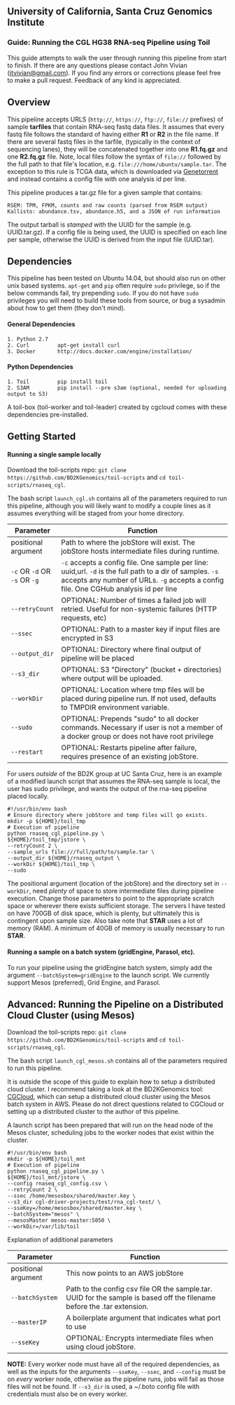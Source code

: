 ## University of California, Santa Cruz Genomics Institute
### Guide: Running the CGL HG38 RNA-seq Pipeline using Toil

This guide attempts to walk the user through running this pipeline from start to finish. If there are any questions
please contact John Vivian (jtvivian@gmail.com). If you find any errors or corrections please feel free to make a 
pull request.  Feedback of any kind is appreciated.

## Overview
This pipeline accepts URLS (`http://`, `https://`, `ftp://`, `file://` prefixes) of sample **tarfiles**
that contain RNA-seq fastq data files.  It assumes that every fastq file follows the standard of having either 
 **R1** or **R2** in the file name.  If there are several fastq files in the tarfile, (typically in the context 
 of sequencing lanes), they will be concatenated together into one **R1.fq.gz** and one **R2.fq.gz** file.  Note,
 local files follow the syntax of `file://` followed by the full path to that file's location, e.g. 
 `file:///home/ubuntu/sample.tar`.  The exception to this rule is TCGA data, which is downloaded via 
 [Genetorrent](https://cghub.ucsc.edu/software/downloads.html) and instead contains a config file with one analysis
 id per line. 

This pipeline produces a tar.gz file for a given sample that contains:

    RSEM: TPM, FPKM, counts and raw counts (parsed from RSEM output)
    Kallisto: abundance.tsv, abundance.h5, and a JSON of run information
 
The output tarball is *stamped* with the UUID for the sample (e.g. UUID.tar.gz). If a config file is being used, the
UUID is specified on each line per sample, otherwise the UUID is derived from the input file (UUID.tar). 

## Dependencies
This pipeline has been tested on Ubuntu 14.04, but should also run on other unix based systems.  `apt-get` and `pip`
often require `sudo` privilege, so if the below commands fail, try prepending `sudo`.  If you do not have `sudo` 
privileges you will need to build these tools from source, or bug a sysadmin about how to get them (they don't mind). 

#### General Dependencies
    1. Python 2.7
    2. Curl         apt-get install curl
    3. Docker       http://docs.docker.com/engine/installation/

#### Python Dependencies
    1. Toil         pip install toil
    2. S3AM         pip install --pre s3am (optional, needed for uploading output to S3)

A toil-box (toil-worker and toil-leader) created by cgcloud comes with these dependencies pre-installed.

## Getting Started
#### Running a single sample locally
Download the toil-scripts repo: `git clone https://github.com/BD2KGenomics/toil-scripts` and 
`cd toil-scripts/rnaseq_cgl`.
    
The bash script `launch_cgl.sh` contains all of the parameters required to run this pipeline, although you 
will likely want to modify a couple lines as it assumes everything will be staged from your home directory.

| Parameter                   | Function                                                                                                                                                                                            |
|-----------------------------|-----------------------------------------------------------------------------------------------------------------------------------------------------------------------------------------------------|
|    positional argument      | Path to where the jobStore will exist. The jobStore hosts intermediate files during runtime.                                                                                                        |
| `-c` OR `-d` OR `-s` OR `-g`| `-c` accepts a config file. One sample per line: uuid,url. `-d` is the full path to a dir of samples. `-s` accepts any number of URLs. `-g` accepts a config file. One CGHub analysis id per line   |
| `--retryCount`              | OPTIONAL: Number of times a failed job will retried. Useful for non-systemic failures (HTTP requests, etc)                                                                                          |
| `--ssec`                    | OPTIONAL: Path to a master key if input files are encrypted in S3                                                                                                                                   |
| `--output_dir`              | OPTIONAL: Directory where final output of pipeline will be placed                                                                                                                                   |
| `--s3_dir`                  | OPTIONAL: S3 "Directory" (bucket + directories) where output will be uploaded.                                                                                                                      |
| `--workDir`                 | OPTIONAL: Location where tmp files will be placed during pipeline run. If not used, defaults to TMPDIR environment variable.                                                                        |
| `--sudo`                    | OPTIONAL: Prepends "sudo" to all docker commands. Necessary if user is not a member of a docker group or does not have root privilege                                                               |
| `--restart`                 | OPTIONAL: Restarts pipeline after failure, requires presence of an existing jobStore.                                                                                                               |

For users *outside* of the BD2K group at UC Santa Cruz, here is an example of a modified launch script that assumes the 
RNA-seq sample is local, the user has sudo privilege, and wants the output of the rna-seq pipeline placed locally.

```shell
#!/usr/bin/env bash
# Ensure directory where jobStore and temp files will go exists.
mkdir -p ${HOME}/toil_tmp
# Execution of pipeline
python rnaseq_cgl_pipeline.py \
${HOME}/toil_tmp/jstore \
--retryCount 2 \
--sample_urls file:///full/path/to/sample.tar \
--output_dir ${HOME}/rnaseq_output \
--workDir ${HOME}/toil_tmp \
--sudo 
```

The positional argument (location of the jobStore) and the directory set in `--workDir`, need *plenty* of space to store 
intermediate files during pipeline execution.  Change those parameters to point to the appropriate scratch space or
wherever there exists sufficient storage. The servers I have tested on have 700GB of disk space, which is plenty,
but ultimately this is contingent upon sample size.  Also take note that **STAR** uses a lot of memory (RAM). 
A minimum of 40GB of memory is usually necessary to run **STAR**.

#### Running a sample on a batch system (gridEngine, Parasol, etc).
To run your pipeline using the gridEngine batch system, simply add the argument `--batchSystem=gridEngine` to the launch
script.  We currently support Mesos (preferred), Grid Engine, and Parasol. 
 

## Advanced: Running the Pipeline on a Distributed Cloud Cluster (using Mesos)
Download the toil-scripts repo: `git clone https://github.com/BD2KGenomics/toil-scripts` and 
`cd toil-scripts/rnaseq_cgl`.
    
The bash script `launch_cgl_mesos.sh` contains all of the parameters required to run this pipeline.
    
It is outside the scope of this guide to explain how to setup a distributed cloud cluster.  I recommend taking a 
look at the BD2KGenomics tool: [CGCloud](https://github.com/BD2KGenomics/cgcloud), which can setup a distributed 
cloud cluster using the Mesos batch system in AWS.  Please do not direct questions related to CGCloud or 
setting up a distributed cluster to the author of this pipeline. 

A launch script has been prepared that will run on the head node of the Mesos cluster, scheduling jobs to the worker
nodes that exist within the cluster.

```shell
#!/usr/bin/env bash
mkdir -p ${HOME}/toil_mnt
# Execution of pipeline
python rnaseq_cgl_pipeline.py \
${HOME}/toil_mnt/jstore \
--config rnaseq_cgl_config.csv \
--retryCount 2 \
--ssec /home/mesosbox/shared/master.key \
--s3_dir cgl-driver-projects/test/rna_cgl-test/ \
--sseKey=/home/mesosbox/shared/master.key \
--batchSystem="mesos" \
--mesosMaster mesos-master:5050 \
--workDir=/var/lib/toil 
```

Explanation of additional parameters

| Parameter            | Function                                                                                                                 |
|----------------------|--------------------------------------------------------------------------------------------------------------------------|
| positional argument  | This now points to an AWS jobStore                                                                                       |
| `--batchSystem`      | Path to the config csv file OR the sample.tar.  UUID for the sample is based off the filename before the .tar extension. |
| `--masterIP`         | A boilerplate argument that indicates what port to use                                                                   |
| `--sseKey`           | OPTIONAL: Encrypts intermediate files when using cloud jobStore.                                                         |

**NOTE:** Every worker node must have all of the required dependencies, as well as the inputs for the arguments 
`--sseKey`, `--ssec`, and `--config` must be on *every* worker node, otherwise as the pipeline runs, jobs will fail 
as those files will not be found.  If `--s3_dir` is used, a ~/.boto config file with credentials must also be on every
worker.
